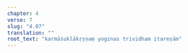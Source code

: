 ```yaml
---
chapter: 4
verse: 7
slug: "4.07"
translation: ""
root_text: "karmāśuklākṛṣṇaṃ yoginas trividham itareṣām"
---
```


